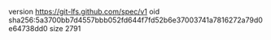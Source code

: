 version https://git-lfs.github.com/spec/v1
oid sha256:5a3700bb7d4557bbb052fd644f7fd52b6e37003741a7816272a79d0e64738dd0
size 2791
